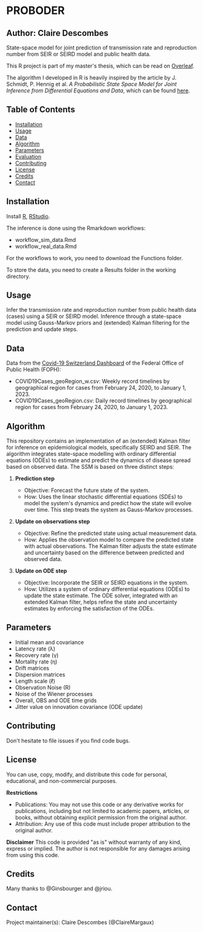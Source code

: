 # PROBODER

## Author: Claire Descombes

State-space model for joint prediction of transmission rate and reproduction number from SEIR or SEIRD model and public health data.

This R project is part of my master's thesis, which can be read on [Overleaf](https://www.overleaf.com/read/zvscscfpxfys#69aab2).

The algorithm I developed in R is heavily inspired by the article by J. Schmidt, P. Hennig et al. _A Probabilistic State Space Model for Joint Inference from Differential Equations and Data_, which can be found [here](https://proceedings.neurips.cc/paper/2021/hash/6734fa703f6633ab896eecbdfad8953a-Abstract.html).

## Table of Contents

- [Installation](#installation)
- [Usage](#usage)
- [Data](#data)
- [Algorithm](#algorithm)
- [Parameters](#parameters)
- [Evaluation](#evaluation)
- [Contributing](#contributing)
- [License](#license)
- [Credits](#credits)
- [Contact](#contact)

## Installation

Install [R](https://cran.r-project.org/), [RStudio](https://posit.co/products/open-source/rstudio/).

The inference is done using the Rmarkdown workflows:
- workflow_sim_data.Rmd
- workflow_real_data.Rmd

For the workflows to work, you need to download the Functions folder.

To store the data, you need to create a Results folder in the working directory.

## Usage

Infer the transmission rate and reproduction number from public health data (cases) using a SEIR or SEIRD model. Inference through a state-space model using Gauss-Markov priors and (extended) Kalman filtering for the prediction and update steps.

## Data

Data from the [Covid-19 Switzerland Dashboard](https://www.covid19.admin.ch/de/epidemiologic/case) of the Federal Office of Public Health (FOPH):
- COVID19Cases_geoRegion_w.csv: Weekly record timelines by geographical region for cases from February 24, 2020, to January 1, 2023.
- COVID19Cases_geoRegion.csv: Daily record timelines by geographical region for cases from February 24, 2020, to January 1, 2023.
 
## Algorithm

This repository contains an implementation of an (extended) Kalman filter for inference on epidemiological models, specifically SEIRD and SEIR. The algorithm integrates state-space modelling with ordinary differential equations (ODEs) to estimate and predict the dynamics of disease spread based on observed data. The SSM is based on three distinct steps:

1. **Prediction step**
   - Objective: Forecast the future state of the system.
   - How: Uses the linear stochastic differential equations (SDEs) to model the system's dynamics and predict how the state will evolve over time. This step treats the system as Gauss-Markov processes.

3. **Update on observations step**
   - Objective: Refine the predicted state using actual measurement data.
   - How: Applies the observation model to compare the predicted state with actual observations. The Kalman filter adjusts the state estimate and uncertainty based on the difference between predicted and observed data.

4. **Update on ODE step**
   - Objective: Incorporate the SEIR or SEIRD equations in the system.
   - How: Utilizes a system of ordinary differential equations (ODEs) to update the state estimate. The ODE solver, integrated with an extended Kalman filter, helps refine the state and uncertainty estimates by enforcing the satisfaction of the ODEs.

## Parameters

- Initial mean and covariance
- Latency rate (λ)
- Recovery rate (γ)
- Mortality rate (η)
- Drift matrices
- Dispersion matrices
- Length scale (ℓ)
- Observation Noise (R)
- Noise of the Wiener processes
- Overall, OBS and ODE time grids
- Jitter value on innovation covariance (ODE update)
  
## Contributing

Don't hesitate to file issues if you find code bugs.

## License

You can use, copy, modify, and distribute this code for personal, educational, and non-commercial purposes.

**Restrictions**
- Publications: You may not use this code or any derivative works for publications, including but not limited to academic papers, articles, or books, without obtaining explicit permission from the original author.
- Attribution: Any use of this code must include proper attribution to the original author.

**Disclaimer**
This code is provided "as is" without warranty of any kind, express or implied. The author is not responsible for any damages arising from using this code.


## Credits

Many thanks to @Ginsbourger and @jriou.

## Contact

Project maintainer(s): Claire Descombes (@ClaireMargaux)
